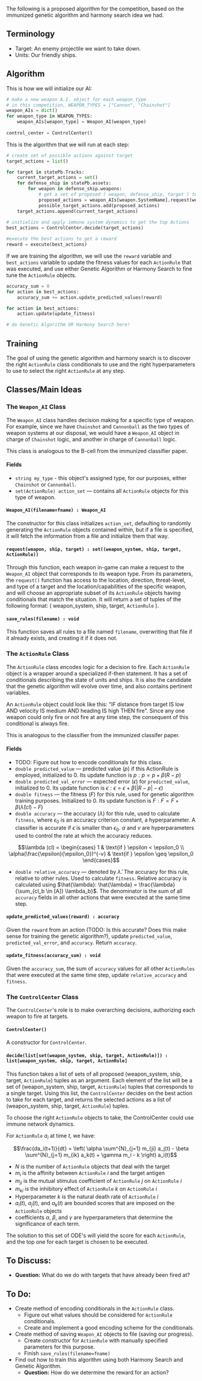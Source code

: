The following is a proposed algorithm for the competition, based on the immunized genetic algorithm and harmony search idea we had. 

## Terminology
- Target: An enemy projectile we want to take down.
- Units: Our friendly ships.

## Algorithm

This is how we will initialize our AI:
```python
# make a new weapon A.I. object for each weapon_type
# in this competition, WEAPON_TYPES = ["Cannon", "Chainshot"]
weapon_AIs = dict()
for weapon_type in WEAPON_TYPES:
    weapon_AIs[weapon_type] = Weapon_AI(weapon_type)
    
control_center = ControlCenter()
```


This is the algorithm that we will run at each step:
```python
# create set of possible actions against target
target_actions = list()

for target in statePb.Tracks:
    current_target_actions = set()
    for defense_ship in statePb.assets:
        for weapon in defense_ship.weapons: 
            # get a set of proposed ( weapon, defense_ship, target ) tuples for the target
            proposed_actions = weapon_AIs[weapon.SystemName].request(weapon, defense_ship, target)
            possible_target_actions.add(proposed_actions)
    target_actions.append(current_target_actions)
    
# initialize and apply immune system dynamics to get the top Actions
best_actions = ControlCenter.decide(target_actions)

#execute the best actions to get a reward
reward = execute(best_actions)
```

If we are training the algorithm, we will use the ```reward``` variable and ```best_actions``` variable to update the fitness values for each ```ActionRule``` that was executed, and use either Genetic Algorithm or Harmony Search to fine tune the ```ActionRule``` objects. 

```python
accuracy_sum = 0 
for action in best_actions:
    accuracy_sum += action.update_predicted_values(reward)

for action in best_actions:
    action.update(update_fitness)

# do Genetic Algorithm OR Harmony Search here!
```
## Training
The goal of using the genetic algorithm and harmony search is to discover the right ```ActionRule``` class conditionals to use and the right hyperparameters to use to select the right ```ActionRule``` at any step.  

## Classes/Main Ideas

### The ```Weapon_AI``` Class
The ```Weapon_AI``` class handles decision making for a specific type of weapon. For example, since we have ```Chainshot``` and ```Cannonball``` as the two types of weapon systems at our disposal, we would have a ```Weapon_AI``` object in charge of ```Chainshot``` logic, and another in charge of ```Cannonball``` logic. 

This class is analogous to the B-cell from the immunized classifier paper. 

#### Fields
- ```string my_type``` - this object's assigned type, for our purposes, either ```Chainshot``` or ```Cannonball```. 
- ```set(ActionRule) action_set``` — contains all ```ActionRule``` objects for this type of weapon. 

#### ```Weapon_AI(filename=fname) : Weapon_AI```
The constructor for this class initializes ```action_set```, defaulting to randomly generating the ```ActionRule``` objects contained within, but if a file is specified, it will fetch the information from a file and initialize them that way. 

#### ```request(weapon, ship, target) : set((weapon_system, ship, target, ActionRule))```
Through this function, each weapon in-game can make a request to the ```Weapon_AI``` object that corresponds to its weapon type. From its parameters, the ```request()``` function has access to the location, direction, threat-level, and type of a target and the location/capabilities of the specific weapon, and will choose an appropriate subset of its ```ActionRule``` objects having conditionals that match the situation. It will return a set of tuples of the following format: ( weapon_system, ship, target, ```ActionRule``` ).

#### ```save_rules(filename) : void```
This function saves all rules to a file named ```filename```, overwriting that file if it already exists, and creating it if it does not. 

### The ```ActionRule``` Class
The ```ActionRule``` class encodes logic for a decision to fire. Each ```ActionRule``` object is a wrapper around a specialized if-then statement. It has a set of conditionals describing the state of units and ships. It is also the candidate that the genetic algorithm will evolve over time, and also contains pertinent variables. 

An ```ActionRule``` object could look like this: "IF distance from target IS low AND velocity IS medium AND heading IS high THEN fire". Since any one weapon could only fire or not fire at any time step, the consequent of this conditional is always fire. 

This is analogous to the classifier from the immunized classifer paper.  

#### Fields
- TODO: Figure out how to encode conditionals for this class. 
- ```double predicted_value``` — predicted value ($p$) if this ActionRule is employed, initialized to 0. Its update function is $p: p = p + \beta(R-p)$ 
- ```double predicted_val_error``` — expected error ($\epsilon$) for ```predicted_value```, initialized to 0. Its update function is $\epsilon : \epsilon = \epsilon + \beta(|R-p| - \epsilon)$
- ```double fitness``` — the fitness ($F$) for this rule, used for genetic algorithm training purposes. Initialized to 0. Its update function is $F : F = F + \beta(\hat{\lambda}(cl) - F)$
- ```double accuracy``` — the accuracy ($\lambda$) for this rule, used to calculate ```fitness```, where $\epsilon_0$ is an accuracy criterion constant, a hyperparameter. A classifier is accurate if $\epsilon$ is smaller than $\epsilon_0$. $\alpha$ and $v$ are hyperparameters used to control the rate at which the accuracy reduces. 

$$\lambda (cl) = \begin{cases} 
1 & \text{if } \epsilon < \epsilon_0 \\ 
\alpha(\frac{\epsilon}{\epsilon_0})^{-v} & \text{if } \epsilon \geq \epsilon_0 \end{cases}$$

- ```double relative_accuracy``` — denoted by $\hat{\lambda}$. The accuracy for this rule, relative to other rules. Used to calculate ```fitness```. Relative accuracy is calculated using $\hat{\lambda}: \hat{\lambda} = \frac{\lambda}{\sum_{cl_b \in [A]} \lambda_b}$. The denominator is the sum of all ```accuracy``` fields in all other actions that were executed at the same time step. 

#### ```update_predicted_values(reward) : accuracy```
Given the ```reward``` from an action (TODO: Is this accurate? Does this make sense for training the genetic algorithm?), update ```predicted_value```, ```predicted_val_error```, and ```accuracy```. Return ```accuracy```. 

#### ```update_fitness(accuracy_sum) : void```
Given the ```accuracy_sum```, the sum of ```accuracy``` values for all other ```ActionRules``` that were executed at the same time step, update ```relative_accuracy``` and ```fitness```. 

### The ```ControlCenter``` Class
The ```ControlCenter```'s role is to make overarching decisions, authorizing each weapon to fire at targets. 

#### ```ControlCenter()```
A constructor for ```ControlCenter```.

#### ```decide(list[set(weapon_system, ship, target, ActionRule)]) : list[weapon_system, ship, target, ActionRule]```
This function takes a list of sets of all proposed (weapon_system, ship, target, ```ActionRule```) tuples as an argument. Each element of the list will be a set of (weapon_system, ship, target, ```ActionRule```) tuples that corresponds to a single target. Using this list, the ```ControlCenter``` decides on the best action to take for each target, and returns the selected actions as a list of (weapon_system, ship, target, ```ActionRule```) tuples. 

To choose the right ```ActionRule``` objects to take, the ControlCenter could use immune network dynamics. 

For ```ActionRule``` $a_i$ at time $t$, we have:

$$\frac{da_i(t+1)}{dt} = \left( \alpha \sum^{N}_{j=1} m_{ji} a_j(t) - \beta \sum^{N}_{j=1} m_{ik} a_k(t) + \gamma m_i - k \right) a_i(t)$$

- $N$ is the number of ```ActionRule``` objects that deal with the target
- $m_i$ is the affinity between ```ActionRule``` $i$ and the target antigen
- $m_{ji}$ is the mutual stimulus coefficient of ```ActionRule``` $j$ on ```ActionRule``` $i$
- $m_{ki}$ is the inhibitory effect of ```ActionRule``` $k$ on ```ActionRule``` $i$
- Hyperparameter $k$ is the natural death rate of ```ActionRule``` $i$
- $a_i(t)$, $a_j(t)$, and $a_k(t)$ are bounded scores that are imposed on the ```ActionRule``` objects
- coefficients $\alpha$, $\beta$, and $\gamma$ are hyperparameters that determine the significance of each term. 

The solution to this set of ODE's will yield the score for each ```ActionRule```, and the top one for each target is chosen to be executed.

## To Discuss:
- **Question:** What do we do with targets that have already been fired at? 


## To Do: 
- Create method of encoding conditionals in the ```ActionRule``` class. 
    - Figure out what values should be considered for ```ActionRule``` conditionals.
    - Create and implement a good encoding scheme for the conditionals. 
- Create method of saving ```Weapon_AI``` objects to file (saving our progress).
    - Create constructor for ```ActionRule``` with manually specified parameters for this purpose. 
    - Finish ```save_rules(filename=fname)```
- Find out how to train this algorithm using both Harmony Search and Genetic Algorithm.
    - **Question:** How do we determine the reward for an action? 